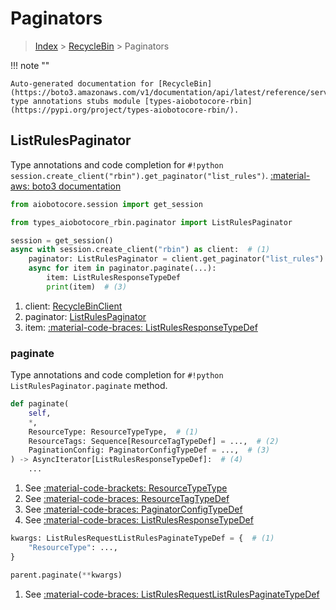 # Paginators

> [Index](../README.md) > [RecycleBin](./README.md) > Paginators

!!! note ""

    Auto-generated documentation for [RecycleBin](https://boto3.amazonaws.com/v1/documentation/api/latest/reference/services/rbin.html#RecycleBin)
    type annotations stubs module [types-aiobotocore-rbin](https://pypi.org/project/types-aiobotocore-rbin/).

## ListRulesPaginator

Type annotations and code completion for `#!python session.create_client("rbin").get_paginator("list_rules")`.
[:material-aws: boto3 documentation](https://boto3.amazonaws.com/v1/documentation/api/latest/reference/services/rbin.html#RecycleBin.Paginator.ListRules)

```python title="Usage example"
from aiobotocore.session import get_session

from types_aiobotocore_rbin.paginator import ListRulesPaginator

session = get_session()
async with session.create_client("rbin") as client:  # (1)
    paginator: ListRulesPaginator = client.get_paginator("list_rules")  # (2)
    async for item in paginator.paginate(...):
        item: ListRulesResponseTypeDef
        print(item)  # (3)
```

1. client: [RecycleBinClient](./client.md)
2. paginator: [ListRulesPaginator](./paginators.md#listrulespaginator)
3. item: [:material-code-braces: ListRulesResponseTypeDef](./type_defs.md#listrulesresponsetypedef) 


### paginate

Type annotations and code completion for `#!python ListRulesPaginator.paginate` method.

```python title="Method definition"
def paginate(
    self,
    *,
    ResourceType: ResourceTypeType,  # (1)
    ResourceTags: Sequence[ResourceTagTypeDef] = ...,  # (2)
    PaginationConfig: PaginatorConfigTypeDef = ...,  # (3)
) -> AsyncIterator[ListRulesResponseTypeDef]:  # (4)
    ...
```

1. See [:material-code-brackets: ResourceTypeType](./literals.md#resourcetypetype) 
2. See [:material-code-braces: ResourceTagTypeDef](./type_defs.md#resourcetagtypedef) 
3. See [:material-code-braces: PaginatorConfigTypeDef](./type_defs.md#paginatorconfigtypedef) 
4. See [:material-code-braces: ListRulesResponseTypeDef](./type_defs.md#listrulesresponsetypedef) 


```python title="Usage example with kwargs"
kwargs: ListRulesRequestListRulesPaginateTypeDef = {  # (1)
    "ResourceType": ...,
}

parent.paginate(**kwargs)
```

1. See [:material-code-braces: ListRulesRequestListRulesPaginateTypeDef](./type_defs.md#listrulesrequestlistrulespaginatetypedef) 
